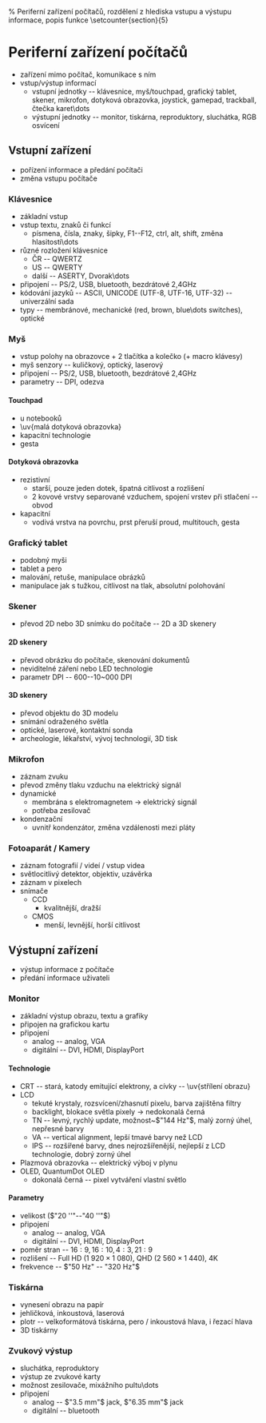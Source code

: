 % Periferní zařízení počítačů, rozdělení z hlediska vstupu a výstupu informace, popis funkce
\setcounter{section}{5}
# Periferní zařízení počítačů
- zařízení mimo počítač, komunikace s ním
- vstup/výstup informací
	- vstupní jednotky -- klávesnice, myš/touchpad, grafický tablet, skener, mikrofon, dotyková obrazovka, joystick, gamepad, trackball, čtečka karet\dots
	- výstupní jednotky -- monitor, tiskárna, reproduktory, sluchátka, RGB osvícení

## Vstupní zařízení
- pořízení informace a předání počítači
- změna vstupu počítače

### Klávesnice
- základní vstup
- vstup textu, znaků či funkcí
	- písmena, čísla, znaky, šipky, F1--F12, ctrl, alt, shift, změna hlasitosti\dots
- různé rozložení klávesnice
	- ČR -- QWERTZ
	- US -- QWERTY
	- další -- ASERTY, Dvorak\dots
- připojení -- PS/2, USB, bluetooth, bezdrátové 2,4GHz
- kódování jazyků -- ASCII, UNICODE (UTF-8, UTF-16, UTF-32) -- univerzální sada
- typy -- membránové, mechanické (red, brown, blue\dots switches), optické

### Myš
- vstup polohy na obrazovce + 2 tlačítka a kolečko (+ macro klávesy)
- myš senzory -- kuličkový, optický, laserový
- připojení -- PS/2, USB, bluetooth, bezdrátové 2,4GHz
- parametry -- DPI, odezva

#### Touchpad
- u notebooků
- \uv{malá dotyková obrazovka}
- kapacitní technologie
- gesta

#### Dotyková obrazovka
- rezistivní
	- starší, pouze jeden dotek, špatná citlivost a rozlišení
	- 2 kovové vrstvy separované vzduchem, spojení vrstev při stlačení -- obvod
- kapacitní
	- vodivá vrstva na povrchu, prst přeruší proud, multitouch, gesta

### Grafický tablet
- podobný myši
- tablet a pero
- malování, retuše, manipulace obrázků
- manipulace jak s tužkou, citlivost na tlak, absolutní polohování

### Skener
- převod 2D nebo 3D snímku do počítače -- 2D a 3D skenery

#### 2D skenery
- převod obrázku do počítače, skenování dokumentů
- neviditelné záření nebo LED technologie
- parametr DPI -- 600--10~000 DPI

#### 3D skenery
- převod objektu do 3D modelu
- snímání odraženého světla
- optické, laserové, kontaktní sonda
- archeologie, lékařství, vývoj technologií, 3D tisk

### Mikrofon
- záznam zvuku
- převod změny tlaku vzduchu na elektrický signál
- dynamické
	- membrána s elektromagnetem $\rightarrow$ elektrický signál
	- potřeba zesilovač
- kondenzační
	- uvnitř kondenzátor, změna vzdálenosti mezi pláty

### Fotoaparát / Kamery
- záznam fotografií / videí / vstup videa
- světlocitlivý detektor, objektiv, uzávěrka
- záznam v pixelech
- snímače
	- CCD
		- kvalitnější, dražší
	- CMOS
		- menší, levnější, horší citlivost

## Výstupní zařízení
- výstup informace z počítače
- předání informace uživateli

### Monitor
- základní výstup obrazu, textu a grafiky
- připojen na grafickou kartu
- připojení
	- analog -- analog, VGA
	- digitální -- DVI, HDMI, DisplayPort

#### Technologie
- CRT -- stará, katody emitující elektrony, a cívky -- \uv{střílení obrazu}
- LCD
	- tekuté krystaly, rozsvícení/zhasnutí pixelu, barva zajištěna filtry
	- backlight, blokace světla pixely $\rightarrow$ nedokonalá černá
	- TN -- levný, rychlý update, možnost~$"144 Hz"$, malý zorný úhel, nepřesné barvy
	- VA -- vertical alignment, lepší tmavé barvy než LCD
	- IPS -- rozšířené barvy, dnes nejrozšířenější, nejlepší z LCD technologie, dobrý zorný úhel
- Plazmová obrazovka -- elektrický výboj v plynu
- OLED, QuantumDot OLED
	- dokonalá černá -- pixel vytváření vlastní světlo

#### Parametry
- velikost ($"20 ''"--"40 ''"$)
- připojení
	- analog -- analog, VGA
	- digitální -- DVI, HDMI, DisplayPort
- poměr stran -- $16:9, 16:10, 4:3, 21:9$
- rozlišení -- Full HD ($1~920\times 1~080$), QHD ($2~560\times 1~440$), 4K
- frekvence -- $"50 Hz" -- "320 Hz"$

### Tiskárna
- vynesení obrazu na papír
- jehličková, inkoustová, laserová
- plotr -- velkoformátová tiskárna, pero / inkoustová hlava, i řezací hlava
- 3D tiskárny

### Zvukový výstup
- sluchátka, reproduktory
- výstup ze zvukové karty
- možnost zesilovače, mixážního pultu\dots
- připojení
	- analog -- $"3.5 mm"$ jack, $"6.35 mm"$ jack
	- digitální -- bluetooth
